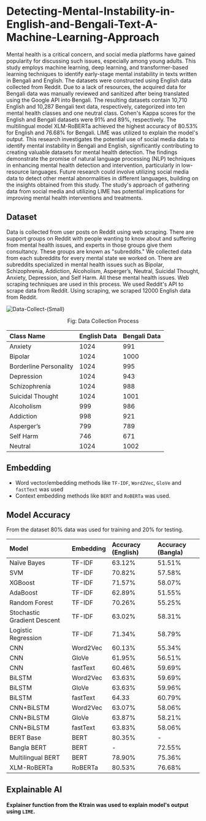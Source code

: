 # Detecting-Mental-Instability-in-English-and-Bengali-Text-A-Machine-Learning-Approach


Mental health is a critical concern, and social media platforms have gained popularity for discussing such issues, especially among young adults. This study employs machine learning, deep learning, and transformer-based learning techniques to identify early-stage mental instability in texts written in Bengali and English. The datasets were constructed using English data collected from Reddit. Due to a lack of resources, the acquired data for Bengali data was manually reviewed and sanitized after being translated using the Google API into Bengali. The resulting datasets contain 10,710 English and 10,287 Bengali text data, respectively, categorized into ten mental health classes and one neutral class. Cohen's Kappa scores for the English and Bengali datasets were 91\% and 89\%, respectively. The multilingual model XLM-RoBERTa achieved the highest accuracy of 80.53\% for English and 76.68\% for Bengali. LIME was utilized to explain the model's output. This research investigates the potential use of social media data to identify mental instability in Bengali and English, significantly contributing to creating valuable datasets for mental health detection. The findings demonstrate the promise of natural language processing (NLP) techniques in enhancing mental health detection and intervention, particularly in low-resource languages.
Future research could involve utilizing social media data to detect other mental abnormalities in different languages, building on the insights obtained from this study. The study's approach of gathering data from social media and utilizing LIME has potential implications for improving mental health interventions and treatments. 

## Dataset

Data is collected from user posts on Reddit using web scraping. There are support groups on Reddit with people wanting to know about and suffering from mental health issues, and experts in those groups give them consultancy. These groups are known as "subreddits." We collected data from each subreddits for every mental state we worked on. There are subreddits specialized in mental health issues such as Bipolar, Schizophrenia, Addiction, Alcoholism, Asperger’s, Neutral, Suicidal Thought, Anxiety, Depression, and Self Harm. All these mental health issues. Web scraping techniques are used in this process. We used Reddit's API to scrape data from Reddit. Using scraping, we scraped 12000 English data from Reddit.

![Data-Collect-(Small)](https://user-images.githubusercontent.com/74653056/236352012-53231e18-49a2-4856-8467-c1b1ae2852d3.png)


<p align="center">
Fig: Data Collection Process
</p>


| **Class Name** | **English Data** | **Bengali Data**
| :-------- | :------- | :------- 
| Anxiety | 1024 | 991
| Bipolar | 1024 | 1000
| Borderline Personality | 1024 | 995
| Depression | 1024 | 943
| Schizophrenia | 1024 | 988
| Suicidal Thought | 1024 | 1001
| Alcoholism | 999 | 986
| Addiction | 998 | 921
| Asperger’s | 799 | 789
| Self Harm | 746 | 671
| Neutral | 1024 | 1002


## Embedding

- Word vector/embedding methods like `TF-IDF`, `Word2Vec`, `GloVe` and `fastText` was used 
- Context embedding methods like `BERT` and `RoBERTa` was used. 


## Model Accuracy

From the dataset 80% data was used for training and 20% for testing.


| **Model** | **Embedding** | **Accuracy (English)** | **Accuracy (Bangla)**
| :-------- | :------- | :-------- | :------- 
| Naïve Bayes | TF-IDF | 63.12% | 51.51%
| SVM | TF-IDF | 70.82% | 57.58%
| XGBoost | TF-IDF | 71.57% | 58.07%
| AdaBoost | TF-IDF | 62.89% | 51.55%
| Random Forest | TF-IDF | 70.26% | 55.25%
| Stochastic Gradient Descent | TF-IDF | 63.02% | 58.31%
| Logistic Regression | TF-IDF | 71.34% | 58.79%
| CNN | Word2Vec | 60.13% | 55.34%
| CNN | GloVe | 61.95% | 56.51%
| CNN | fastText | 60.46% | 59.69%
| BiLSTM | Word2Vec | 63.63% | 59.69%
| BiLSTM | GloVe | 63.63% | 59.96%
| BiLSTM | fastText | 64.33| 60.79%
| CNN+BiLSTM | Word2Vec | 63.07% | 58.06%
| CNN+BiLSTM | GloVe | 63.87% | 58.21%
| CNN+BiLSTM | fastText | 63.83% | 58.06%
| BERT Base | BERT | 80.35% | -
| Bangla BERT | BERT | - | 72.55%
| Multilingual BERT | BERT | 78.90% | 75.36%
| XLM-RoBERTa | RoBERTa | 80.53% | 76.68%


## Explainable AI

#### Explainer function from the Ktrain was used to explain model's output using `LIME`. 



